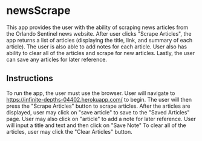 # newsScrape

This app provides the user with the ability of scraping news articles from the Orlando Sentinel news website. After user clicks "Scrape Articles", the app returns a list of articles (displaying the title, link, and summary of each article). The user is also able to add notes for each article. User also has ability to clear all of the articles and scrape for new articles. Lastly, the user can save any articles for later reference. 

## Instructions
To run the app, the user must use the browser. User will navigate to https://infinite-depths-04402.herokuapp.com/ to begin. The user will then press the "Scrape Articles" button to scrape articles. After the articles are displayed, user may click on "save article" to save to the "Saved Articles" page. User may also click on "article" to add a note for later reference. User will input a title and text and then click on "Save Note" To clear all of the articles, user may click the "Clear Articles" button.
